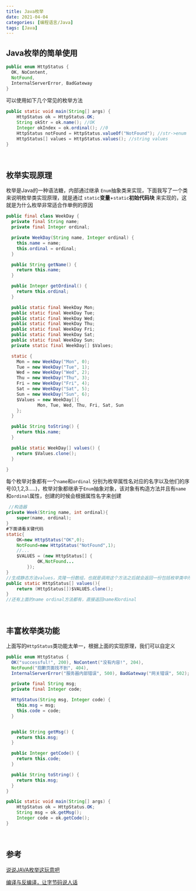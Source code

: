 ```yaml
---
title: Java枚举
date: 2021-04-04
categories: [编程语言/Java]
tags: [Java]
---
```


## Java枚举的简单使用

```java
public enum HttpStatus {
  OK, NoContent,
  NotFound,
  InternalServerError, BadGateway
}
```

可以使用如下几个常见的枚举方法

```java
public static void main(String[] args) {
    HttpStatus ok = HttpStatus.OK;
    String okStr = ok.name(); //OK
    Integer okIndex = ok.ordinal(); //0
    HttpStatus notFound = HttpStatus.valueOf("NotFound"); //str->enum
    HttpStatus[] values = HttpStatus.values(); //string values
}
```

​     

## 枚举实现原理

枚举是Java的一种语法糖，内部通过继承 `Enum`抽象类来实现，下面我写了一个类来说明枚举类实现原理，就是通过 `static`**变量**+`static`**初始代码块** 来实现的，这就是为什么枚举非常适合作单例的原因

```java
public final class WeekDay {
  private final String name;
  private final Integer ordinal;

  private WeekDay(String name, Integer ordinal) {
    this.name = name;
    this.ordinal = ordinal;
  }

  public String getName() {
    return this.name;
  }

  public Integer getOrdinal() {
    return this.ordinal;
  }

  public static final WeekDay Mon;
  public static final WeekDay Tue;
  public static final WeekDay Wed;
  public static final WeekDay Thu;
  public static final WeekDay Fri;
  public static final WeekDay Sat;
  public static final WeekDay Sun;
  private static final WeekDay[] $Values;

  static {
    Mon = new WeekDay("Mon", 0);
    Tue = new WeekDay("Tue", 1);
    Wed = new WeekDay("Wed", 2);
    Thu = new WeekDay("Thu", 3);
    Fri = new WeekDay("Fri", 4);
    Sat = new WeekDay("Sat", 5);
    Sun = new WeekDay("Sun", 6);
    $Values = new WeekDay[]{
            Mon, Tue, Wed, Thu, Fri, Sat, Sun
    };
  }

  public String toString() {
    return this.name;
  }

  public static WeekDay[] values() {
    return $Values.clone();
  }

}
```

每个枚举对象都有一个`name`和`ordinal` 分别为枚举属性名对应的名字以及他们的序号(0,1,2,3.....)，枚举对象都继承于`Enum`抽象对象，该对象有构造方法并且有`name`和`ordinal`属性，创建的时候会根据属性名字来创建

```java
 //构造器
private Week(String name, int ordinal){
    super(name, ordinal);
}
#下面请看关键代码
static{
	OK=new HttpStatus("OK",0);
    NotFound=new HttpStatus("NotFound",1);
    //...
    $VALUES = (new HttpStatus[] {
            OK,NotFound...
        });
}
//生成静态方法values，克隆一份数组，也就是调用这个方法之后就会返回一份包括枚举类中所有实例的数组
public static HttpStatus[] values(){
    return (HttpStatus[])$VALUES.clone();
}
//还有上面的name ordinal方法都有，直接返回name和ordinal
```

​    

## 丰富枚举类功能

上面写的`HttpStatus`类功能太单一，根据上面的实现原理，我们可以自定义

```java
public enum HttpStatus {
  OK("successful!", 200), NoContent("没有内容!", 204),
  NotFound("抱歉页面找不到", 404),
  InternalServerError("服务器内部错误", 500), BadGateway("网关错误", 502);

  private final String msg;
  private final Integer code;

  HttpStatus(String msg, Integer code) {
    this.msg = msg;
    this.code = code;
  }


  public String getMsg() {
    return this.msg;
  }

  public Integer getCode() {
    return this.code;
  }

  public String toString() {
    return this.msg;
  }
}    
```

```java
public static void main(String[] args) {
    HttpStatus ok = HttpStatus.OK;
    String msg = ok.getMsg();
    Integer code = ok.getCode();
}
```

​    

## 参考

[说说JAVA枚举这玩意吧](https://juejin.cn/post/6844903959073832967)

[编译与反编译，让字节码说人话](https://juejin.cn/post/6844903993815072775)

